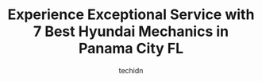 ---
layout: ampstory
image: https://images.unsplash.com/photo-1629935252276-2e9267f778a1?ixlib=rb-4.0.3&ixid=MnwxMjA3fDB8MHxwaG90by1wYWdlfHx8fGVufDB8fHx8&auto=format&fit=crop&w=640&h=853&q=80
author: techidn
featured: false
description: Entrust your vehicle to the 7 best Hyundai Mechanic in Panama City FL, USA and experience the difference they can make. With their extensive knowledge, state-of-the-art facilities, and commi
title: Experience Exceptional Service with 7 Best Hyundai Mechanics in Panama City FL
cover:
   title: Experience Exceptional Service with 7 Best Hyundai Mechanics in Panama City FL
   subtitle: Rickpate
   background: https://images.unsplash.com/photo-1629935252276-2e9267f778a1?ixlib=rb-4.0.3&ixid=MnwxMjA3fDB8MHxwaG90by1wYWdlfHx8fGVufDB8fHx8&auto=format&fit=crop&w=640&h=853&q=80

pages: 
 - layout: thirds
   top: <h1>#1 Bay Hyundai</h1>
   bottom: "<p>We love our new Hyundai!!! Dylan was fantastic to work with over the phone and had all the paperwork ready to go when we arrived just as promised. Filling out the paperwo</p>"
   background: https://www.knot35.com/toplist/wp-content/uploads/2023/06/best-hyundai-mechanic-1-in-panama-city-fl-1685831093.jpeg
   backgroundblur: true
 - layout: thirds
   top: <h1>#2 Dynamic Automotive & 4x4</h1>
   bottom: "<p>1301 E 11th St, Panama City, FL 32401, United States</p>"
   background: https://www.knot35.com/toplist/wp-content/uploads/2023/06/best-hyundai-mechanic-2-in-panama-city-fl-1685831093.jpeg
   cta:
      link: https://www.knot35.com/toplist/experience-exceptional-service-with-7-best-hyundai-mechanics-in-panama-city-fl/
      text: Experience Exceptional Service with 7 Best Hyundai Mechanics in Panama City FL
 - layout: thirds
   top: <h1>#3 Expert Auto Repair</h1>
   bottom: "<p>1923 N East Ave, Panama City, FL 32405, United States</p>"
   background: https://www.knot35.com/toplist/wp-content/uploads/2023/06/best-hyundai-mechanic-3-in-panama-city-fl-1685831093.jpeg
   cta:
      link: https://www.knot35.com/toplist/experience-exceptional-service-with-7-best-hyundai-mechanics-in-panama-city-fl/
      text: Experience Exceptional Service with 7 Best Hyundai Mechanics in Panama City FL
 - layout: thirds
   top: <h1>#4 Bens Automotive</h1>
   bottom: "<p>2312 N East Ave, Panama City, FL 32405, United States</p>"
   background: https://images.unsplash.com/photo-1546497974-b213c9efb599?ixlib=rb-4.0.3&ixid=MnwxMjA3fDB8MHxwaG90by1wYWdlfHx8fGVufDB8fHx8&auto=format&fit=crop&w=640&h=853&q=80
   cta:
      link: https://www.knot35.com/toplist/experience-exceptional-service-with-7-best-hyundai-mechanics-in-panama-city-fl/
      text: Experience Exceptional Service with 7 Best Hyundai Mechanics in Panama City FL
 - layout: thirds
   top: <h1>#5 Diagnostic Tune & Auto Air</h1>
   bottom: "<p>1501 Harrison Ave, Panama City, FL 32405, United States</p>"
   background: https://images.unsplash.com/photo-1533735380053-eb8d0759b24a?ixlib=rb-4.0.3&ixid=MnwxMjA3fDB8MHxwaG90by1wYWdlfHx8fGVufDB8fHx8&auto=format&fit=crop&w=640&h=853&q=80
   cta:
      link: https://www.knot35.com/toplist/experience-exceptional-service-with-7-best-hyundai-mechanics-in-panama-city-fl/
      text: Experience Exceptional Service with 7 Best Hyundai Mechanics in Panama City FL
 - layout: thirds
   top: <h1>#6 John Lee Nissan Service</h1>
   bottom: "<p>120 E 23rd St, Panama City, FL 32405, United States</p>"
   background: https://images.unsplash.com/photo-1632260260864-caf7fde5ec36?ixlib=rb-4.0.3&ixid=MnwxMjA3fDB8MHxwaG90by1wYWdlfHx8fGVufDB8fHx8&auto=format&fit=crop&w=640&h=853&q=80
   cta:
      link: https://www.knot35.com/toplist/experience-exceptional-service-with-7-best-hyundai-mechanics-in-panama-city-fl/
      text: Experience Exceptional Service with 7 Best Hyundai Mechanics in Panama City FL
 - layout: thirds
   top: <h1>#7 Emerald Coast Auto Repair</h1>
   bottom: "<p>1115 W, 15th St, Panama City, FL 32401, United States</p>"
   background: https://images.unsplash.com/photo-1553949345-eb786bb3f7ba?ixlib=rb-4.0.3&ixid=MnwxMjA3fDB8MHxwaG90by1wYWdlfHx8fGVufDB8fHx8&auto=format&fit=crop&w=640&h=853&q=80
   cta:
      link: https://www.knot35.com/toplist/experience-exceptional-service-with-7-best-hyundai-mechanics-in-panama-city-fl/
      text: Experience Exceptional Service with 7 Best Hyundai Mechanics in Panama City FL
 - layout: thirds
   middle: Continue reading...
   background: https://images.unsplash.com/photo-1608411404720-c8f0417bcdba?ixlib=rb-4.0.3&ixid=MnwxMjA3fDB8MHxwaG90by1wYWdlfHx8fGVufDB8fHx8&auto=format&fit=crop&w=640&h=853&q=80
   cta:
      link: https://www.knot35.com/toplist/experience-exceptional-service-with-7-best-hyundai-mechanics-in-panama-city-fl/
      text: Experience Exceptional Service with 7 Best Hyundai Mechanics in Panama City FL
      
---